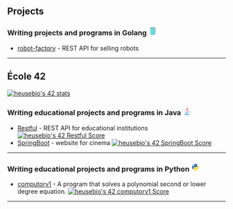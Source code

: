 ## Projects

### Writing projects and programs in Golang <img src="https://raw.githubusercontent.com/devicons/devicon/master/icons/go/go-original.svg" alt="go" width="20" height="20"/>
* [robot-factory](https://github.com/valen0k/robot-factory) - REST API for selling robots
____

## École 42

[![heusebio's 42 stats](https://badge42.vercel.app/api/v2/cl1w9xykb014509l1x0ze4boq/stats?cursusId=21&coalitionId=92)](https://github.com/JaeSeoKim/badge42)

### Writing educational projects and programs in Java <img src="https://raw.githubusercontent.com/devicons/devicon/master/icons/java/java-original.svg" alt="java" width="20" height="20"/>
* [Restful]() - REST API for educational institutions
  [![heusebio's 42 Restful Score](https://badge42.vercel.app/api/v2/cl1w9xykb014509l1x0ze4boq/project/2527974)](https://github.com/JaeSeoKim/badge42)
* [SpringBoot]() - website for cinema
  [![heusebio's 42 SpringBoot Score](https://badge42.vercel.app/api/v2/cl1w9xykb014509l1x0ze4boq/project/2513660)](https://github.com/JaeSeoKim/badge42)
____

### Writing educational projects and programs in Python <img src="https://raw.githubusercontent.com/devicons/devicon/master/icons/python/python-original.svg" alt="python" width="20" height="20"/>
* [computorv1](https://github.com/valen0k/Computor_v1) -  A program that solves a polynomial second or lower degree equation.
  [![heusebio's 42 computorv1 Score](https://badge42.vercel.app/api/v2/cl1w9xykb014509l1x0ze4boq/project/2302718)](https://github.com/JaeSeoKim/badge42)
____



<!--
**valen0k/valen0k** is a ✨ _special_ ✨ repository because its `README.md` (this file) appears on your GitHub profile.

Here are some ideas to get you started:

- 🔭 I’m currently working on ...
- 🌱 I’m currently learning ...
- 👯 I’m looking to collaborate on ...
- 🤔 I’m looking for help with ...
- 💬 Ask me about ...
- 📫 How to reach me: ...
- 😄 Pronouns: ...
- ⚡ Fun fact: ...
-->
